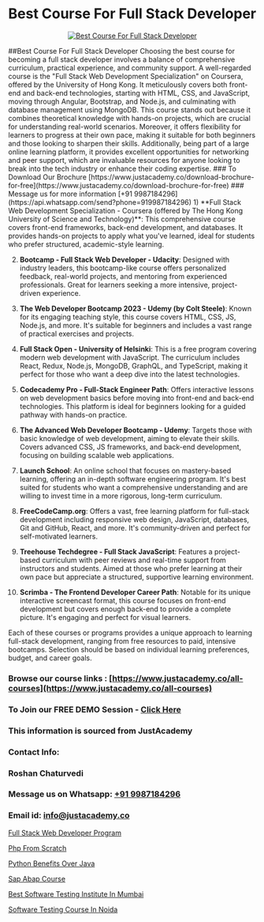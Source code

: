 # Best Course For Full Stack Developer

<p align="center">
  <a href="https://justacademy.co/program-detail/full-stack-web-development">
    <img src="https://justacademy.co/storage2/program_images/1704700371.webp" alt="Best Course For Full Stack Developer">
  </a>
</p>
##Best Course For Full Stack Developer
Choosing the best course for becoming a full stack developer involves a balance of comprehensive curriculum, practical experience, and community support. A well-regarded course is the "Full Stack Web Development Specialization" on Coursera, offered by the University of Hong Kong. It meticulously covers both front-end and back-end technologies, starting with HTML, CSS, and JavaScript, moving through Angular, Bootstrap, and Node.js, and culminating with database management using MongoDB. This course stands out because it combines theoretical knowledge with hands-on projects, which are crucial for understanding real-world scenarios. Moreover, it offers flexibility for learners to progress at their own pace, making it suitable for both beginners and those looking to sharpen their skills. Additionally, being part of a large online learning platform, it provides excellent opportunities for networking and peer support, which are invaluable resources for anyone looking to break into the tech industry or enhance their coding expertise.
### To Download Our Brochure [https://www.justacademy.co/download-brochure-for-free](https://www.justacademy.co/download-brochure-for-free)
### Message us for more information [+91 9987184296](https://api.whatsapp.com/send?phone=919987184296)
1) **Full Stack Web Development Specialization - Coursera (offered by The Hong Kong University of Science and Technology)**: This comprehensive course covers front-end frameworks, back-end development, and databases. It provides hands-on projects to apply what you've learned, ideal for students who prefer structured, academic-style learning.

2) **Bootcamp - Full Stack Web Developer - Udacity**: Designed with industry leaders, this bootcamp-like course offers personalized feedback, real-world projects, and mentoring from experienced professionals. Great for learners seeking a more intensive, project-driven experience.

3) **The Web Developer Bootcamp 2023 - Udemy (by Colt Steele)**: Known for its engaging teaching style, this course covers HTML, CSS, JS, Node.js, and more. It's suitable for beginners and includes a vast range of practical exercises and projects.

4) **Full Stack Open - University of Helsinki**: This is a free program covering modern web development with JavaScript. The curriculum includes React, Redux, Node.js, MongoDB, GraphQL, and TypeScript, making it perfect for those who want a deep dive into the latest technologies.

5) **Codecademy Pro - Full-Stack Engineer Path**: Offers interactive lessons on web development basics before moving into front-end and back-end technologies. This platform is ideal for beginners looking for a guided pathway with hands-on practice.

6) **The Advanced Web Developer Bootcamp - Udemy**: Targets those with basic knowledge of web development, aiming to elevate their skills. Covers advanced CSS, JS frameworks, and back-end development, focusing on building scalable web applications.

7) **Launch School**: An online school that focuses on mastery-based learning, offering an in-depth software engineering program. It's best suited for students who want a comprehensive understanding and are willing to invest time in a more rigorous, long-term curriculum.

8) **FreeCodeCamp.org**: Offers a vast, free learning platform for full-stack development including responsive web design, JavaScript, databases, Git and GitHub, React, and more. It's community-driven and perfect for self-motivated learners.

9) **Treehouse Techdegree - Full Stack JavaScript**: Features a project-based curriculum with peer reviews and real-time support from instructors and students. Aimed at those who prefer learning at their own pace but appreciate a structured, supportive learning environment.

10) **Scrimba - The Frontend Developer Career Path**: Notable for its unique interactive screencast format, this course focuses on front-end development but covers enough back-end to provide a complete picture. It's engaging and perfect for visual learners.

Each of these courses or programs provides a unique approach to learning full-stack development, ranging from free resources to paid, intensive bootcamps. Selection should be based on individual learning preferences, budget, and career goals.

### Browse our course links : [https://www.justacademy.co/all-courses](https://www.justacademy.co/all-courses) 
### To Join our FREE DEMO Session - [Click Here](https://www.justacademy.co/register-for-course-demo)


### This information is sourced from JustAcademy
### Contact Info:
### Roshan Chaturvedi
### Message us on Whatsapp: [+91 9987184296](https://api.whatsapp.com/send?phone=919987184296)
### Email id: [info@justacademy.co](mailto:info@justacademy.co)
                
[Full Stack Web Developer Program](https://www.linkedin.com/pulse/full-stack-web-developer-program-justacademy-ahmedabad-cghff/)

[Php From Scratch](https://www.linkedin.com/pulse/php-from-scratch-justacademy-kolkata-8btte?trackingId=YKXOsGA9QgGXHlGO9UbZ1Q%3D%3D&lipi=urn%3Ali%3Apage%3Ad_flagship3_company_admin%3BwT%2FSog7BQk63GxhM%2BK8jSA%3D%3D)

[Python Benefits Over Java](https://medium.com/@roneet705/python-benefits-over-java-933e069e76c0)

[Sap Abap Course](https://medium.com/@ranemanish460/sap-abap-course-44d411f97d11)

[Best Software Testing Institute In Mumbai](https://justacademyin.github.io/justacademy/best-software-testing-institute-in-mumbai)

[Software Testing Course In Noida](https://justacademyin.github.io/justacademy/software-testing-course-in-noida)

